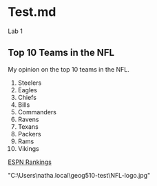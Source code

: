 # Test.md
Lab 1
## Top 10 Teams in the NFL
My opinion on the top 10 teams in the NFL.
1. Steelers
2. Eagles
3. Chiefs
4. Bills
5. Commanders
6. Ravens
7. Texans
8. Packers
9. Rams
10. Vikings

[ESPN Rankings](https://www.espn.com/nfl/standings/_/group/league)

"C:\Users\natha\.local\geog510-test\NFL-logo.jpg"
